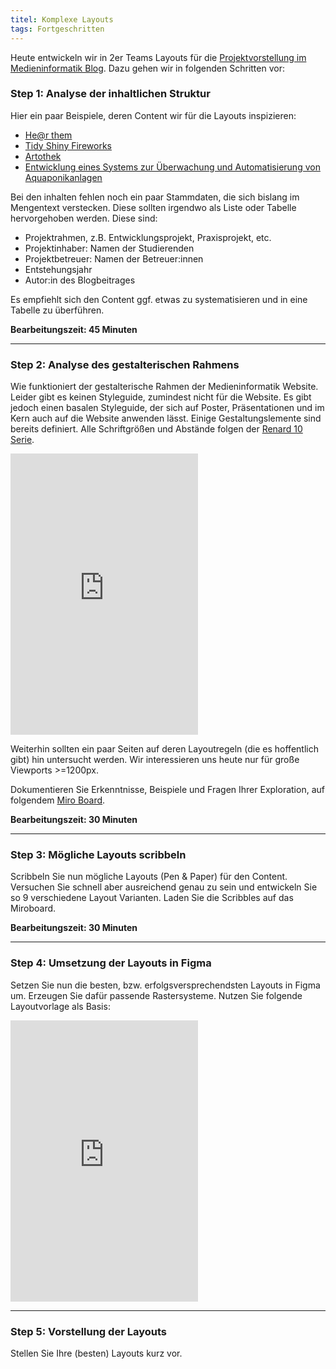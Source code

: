 ```yaml
---
titel: Komplexe Layouts
tags: Fortgeschritten
---
```


Heute entwickeln wir in 2er Teams Layouts für die [Projektvorstellung im Medieninformatik Blog](https://www.medieninformatik.th-koeln.de/blog/). Dazu gehen wir in folgenden Schritten vor:

### Step 1: Analyse der inhaltlichen Struktur

Hier ein paar Beispiele, deren Content wir für die Layouts inspizieren:
- [He@r them](https://www.medieninformatik.th-koeln.de/blog/2022-04-26-hearthem/)
- [Tidy Shiny Fireworks](https://www.medieninformatik.th-koeln.de/blog/2022-04-26-tidyshinyfireworks/)
- [Artothek](https://www.medieninformatik.th-koeln.de/blog/2022-04-26-artothek/)
- [Entwicklung eines Systems zur Überwachung und Automatisierung von Aquaponikanlagen](https://www.medieninformatik.th-koeln.de/blog/2022-22-03-aquaponik/)

Bei den inhalten fehlen noch ein paar Stammdaten, die sich bislang im Mengentext verstecken. Diese sollten irgendwo als Liste oder Tabelle hervorgehoben werden. Diese sind:
- Projektrahmen, z.B. Entwicklungsprojekt, Praxisprojekt, etc.
- Projektinhaber: Namen der Studierenden
- Projektbetreuer: Namen der Betreuer:innen
- Entstehungsjahr
- Autor:in des Blogbeitrages

Es empfiehlt sich den Content ggf. etwas zu systematisieren und in eine Tabelle zu überführen.

**Bearbeitungszeit: 45 Minuten**

---

### Step 2: Analyse des gestalterischen Rahmens

Wie funktioniert der gestalterische Rahmen der Medieninformatik Website. Leider gibt es keinen Styleguide, zumindest nicht für die Website. Es gibt jedoch einen basalen Styleguide, der sich auf Poster, Präsentationen und im Kern auch auf die Website anwenden lässt. Einige Gestaltungslemente sind bereits definiert. Alle Schriftgrößen und Abstände folgen der [Renard 10 Serie](https://en.wikipedia.org/wiki/Renard_series).

<iframe style="border: none;" style="width:100%" height="450" src="https://www.figma.com/embed?embed_host=share&url=https%3A%2F%2Fwww.figma.com%2Ffile%2FvvS3kCjyMUXIJ8odYwcloO%2FMendieninformatik-Drucksachen-und-mehr%3Fnode-id%3D0%253A1%26t%3Dv45jCMrqeDxT4gaq-1" allowfullscreen></iframe>

Weiterhin sollten ein paar Seiten auf deren Layoutregeln (die es hoffentlich gibt) hin untersucht werden. Wir interessieren uns heute nur für große Viewports >=1200px.

Dokumentieren Sie Erkenntnisse, Beispiele und Fragen Ihrer Exploration, auf folgendem [Miro Board](https://miro.com/app/board/uXjVP40oIsE=/?share_link_id=424123476782).


**Bearbeitungszeit: 30 Minuten**

---

### Step 3: Mögliche Layouts scribbeln

Scribbeln Sie nun mögliche Layouts (Pen & Paper) für den Content. Versuchen Sie schnell aber ausreichend genau zu sein und entwickeln Sie so 9 verschiedene Layout Varianten. Laden Sie die Scribbles auf das Miroboard.

**Bearbeitungszeit: 30 Minuten**

---


### Step 4: Umsetzung der Layouts in Figma

Setzen Sie nun die besten, bzw. erfolgsversprechendsten Layouts in Figma um. Erzeugen Sie dafür passende Rastersysteme. Nutzen Sie folgende Layoutvorlage als Basis:


<iframe style="border: none;" style="width:100%" height="450" src="https://www.figma.com/embed?embed_host=share&url=https%3A%2F%2Fwww.figma.com%2Ffile%2FzOs4qIIHsbKMpaToyj5MPY%2FKomplexe-Layouts-f%25C3%25BCr-die-MI%3Fnode-id%3D3140%253A190%26t%3DuLDt2lHap4EVMqDZ-1" allowfullscreen></iframe>

---

### Step 5: Vorstellung der Layouts

Stellen Sie Ihre (besten) Layouts kurz vor.


